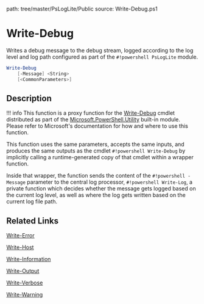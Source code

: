path: tree/master/PsLogLite/Public
source: Write-Debug.ps1

# Write-Debug

Writes a debug message to the debug stream, logged according to the log level and log path configured as part of the `#!powershell PsLogLite` module.

```powershell
Write-Debug
    [-Message] <String>
    [<CommonParameters>]
```

## Description

!!! info
    This function is a proxy function for the [Write-Debug](https://docs.microsoft.com/en-us/powershell/module/microsoft.powershell.utility/write-debug) cmdlet distributed as part of the [Microsoft.PowerShell.Utility](https://docs.microsoft.com/en-us/powershell/module/microsoft.powershell.utility/) built-in module. Please refer to Microsoft's documentation for how and where to use this function.

This function uses the same parameters, accepts the same inputs, and produces the same outputs as the cmdlet `#!powershell Write-Debug` by implicitly calling a runtime-generated copy of that cmdlet within a wrapper function.

Inside that wrapper, the function sends the content of the `#!powershell -Message` parameter to the central log processor, `#!powershell Write-Log`, a private function which decides whether the message gets logged based on the current log level, as well as where the log gets written based on the current log file path.

## Related Links

[Write-Error](./Write-Error.md)

[Write-Host](./Write-Host.md)

[Write-Information](./Write-Information.md)

[Write-Output](./Write-Output.md)

[Write-Verbose](./Write-Verbose.md)

[Write-Warning](./Write-Warning.md)
